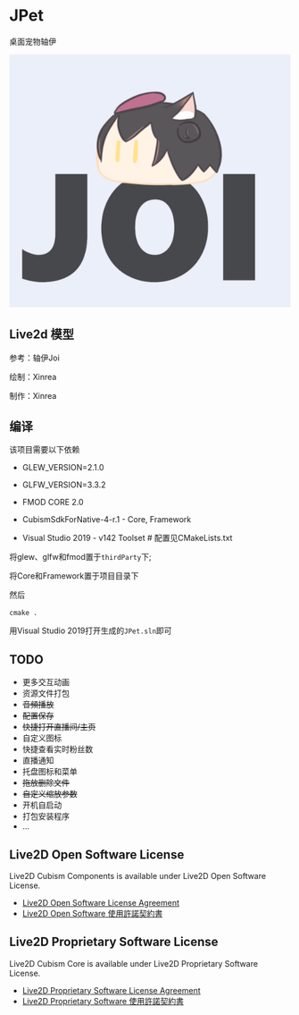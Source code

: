 # JPet

桌面宠物轴伊

![img](screenshots/JPet.gif)

## Live2d 模型

参考：轴伊Joi

绘制：Xinrea

制作：Xinrea






## 编译

该项目需要以下依赖

 - GLEW_VERSION=2.1.0

 - GLFW_VERSION=3.3.2

 - FMOD CORE 2.0

 - CubismSdkForNative-4-r.1 -  Core, Framework

 - Visual Studio 2019 - v142 Toolset # 配置见CMakeLists.txt

将glew、glfw和fmod置于`thirdParty`下;

将Core和Framework置于项目目录下

然后

```
cmake .
```

用Visual Studio 2019打开生成的`JPet.sln`即可

## TODO

- 更多交互动画
- 资源文件打包
- ~~音頻播放~~
- ~~配置保存~~
- ~~快捷打开直播间/主页~~
- 自定义图标
- 快捷查看实时粉丝数
- 直播通知
- 托盘图标和菜单
- ~~拖放删除文件~~
- ~~自定义缩放参数~~
- 开机自启动
- 打包安装程序
- ...

## Live2D Open Software License

Live2D Cubism Components is available under Live2D Open Software License.

* [Live2D Open Software License Agreement](https://www.live2d.com/eula/live2d-open-software-license-agreement_en.html)
* [Live2D Open Software 使用許諾契約書](https://www.live2d.com/eula/live2d-open-software-license-agreement_jp.html)


## Live2D Proprietary Software License

Live2D Cubism Core is available under Live2D Proprietary Software License.

* [Live2D Proprietary Software License Agreement](https://www.live2d.com/eula/live2d-proprietary-software-license-agreement_en.html)
* [Live2D Proprietary Software 使用許諾契約書](https://www.live2d.com/eula/live2d-proprietary-software-license-agreement_jp.html)